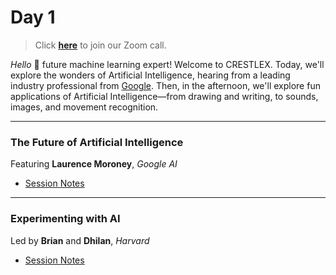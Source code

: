 # Day 1

>Click **[here](https://www.google.com)** to join our Zoom call.

*Hello* 👋 future machine learning expert!  Welcome to CRESTLEX.  Today, we'll explore the wonders of Artificial Intelligence, hearing from a leading industry professional from [Google](www.google.com).  Then, in the afternoon, we'll explore fun applications of Artificial Intelligence—from drawing and writing, to sounds, images, and movement recognition.

***

### The Future of Artificial Intelligence
<div class="message">
Featuring <b>Laurence Moroney</b>, <i>Google AI</i>
</div>

* [Session Notes](future)

***

### Experimenting with AI
<div class="message">
Led by <b>Brian</b> and <b>Dhilan</b>, <i>Harvard</i>
</div>

* [Session Notes](experiment)
